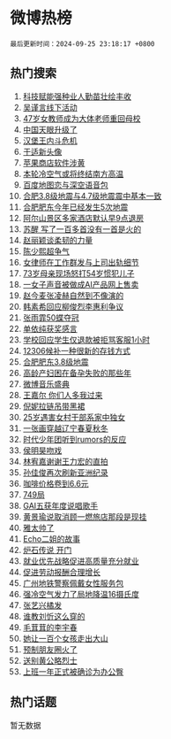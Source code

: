 # 微博热榜

`最后更新时间：2024-09-25 23:18:17 +0800`

## 热门搜索

1. [科技赋能强种业人勤苗壮绘丰收](https://m.weibo.cn/search?containerid=100103type%3D1%26t%3D10%26q%3D%23%E7%A7%91%E6%8A%80%E8%B5%8B%E8%83%BD%E5%BC%BA%E7%A7%8D%E4%B8%9A%E4%BA%BA%E5%8B%A4%E8%8B%97%E5%A3%AE%E7%BB%98%E4%B8%B0%E6%94%B6%23&stream_entry_id=51&isnewpage=1&extparam=seat%3D1%26q%3D%2523%25E7%25A7%2591%25E6%258A%2580%25E8%25B5%258B%25E8%2583%25BD%25E5%25BC%25BA%25E7%25A7%258D%25E4%25B8%259A%25E4%25BA%25BA%25E5%258B%25A4%25E8%258B%2597%25E5%25A3%25AE%25E7%25BB%2598%25E4%25B8%25B0%25E6%2594%25B6%2523%26filter_type%3Drealtimehot%26stream_entry_id%3D51%26c_type%3D51%26pos%3D0%26dgr%3D0%26cate%3D10103%26display_time%3D1727277496%26pre_seqid%3D17272774963980113116113)
1. [吴谨言线下活动](https://m.weibo.cn/search?containerid=100103type%3D1%26t%3D10%26q%3D%E5%90%B4%E8%B0%A8%E8%A8%80%E7%BA%BF%E4%B8%8B%E6%B4%BB%E5%8A%A8&stream_entry_id=31&isnewpage=1&extparam=seat%3D1%26q%3D%25E5%2590%25B4%25E8%25B0%25A8%25E8%25A8%2580%25E7%25BA%25BF%25E4%25B8%258B%25E6%25B4%25BB%25E5%258A%25A8%26dgr%3D0%26band_rank%3D1%26flag%3D1%26c_type%3D31%26filter_type%3Drealtimehot%26stream_entry_id%3D31%26lcate%3D5001%26pos%3D0%26realpos%3D1%26cate%3D5001%26display_time%3D1727277496%26pre_seqid%3D17272774963980113116113)
1. [47岁女教师成为大体老师重回母校](https://m.weibo.cn/search?containerid=100103type%3D1%26t%3D10%26q%3D%2347%E5%B2%81%E5%A5%B3%E6%95%99%E5%B8%88%E6%88%90%E4%B8%BA%E5%A4%A7%E4%BD%93%E8%80%81%E5%B8%88%E9%87%8D%E5%9B%9E%E6%AF%8D%E6%A0%A1%23&stream_entry_id=31&isnewpage=1&extparam=seat%3D1%26q%3D%252347%25E5%25B2%2581%25E5%25A5%25B3%25E6%2595%2599%25E5%25B8%2588%25E6%2588%2590%25E4%25B8%25BA%25E5%25A4%25A7%25E4%25BD%2593%25E8%2580%2581%25E5%25B8%2588%25E9%2587%258D%25E5%259B%259E%25E6%25AF%258D%25E6%25A0%25A1%2523%26dgr%3D0%26band_rank%3D2%26flag%3D2%26c_type%3D31%26filter_type%3Drealtimehot%26stream_entry_id%3D31%26lcate%3D5001%26pos%3D1%26realpos%3D2%26cate%3D5001%26display_time%3D1727277496%26pre_seqid%3D17272774963980113116113)
1. [中国天眼升级了](https://m.weibo.cn/search?containerid=100103type%3D1%26t%3D10%26q%3D%23%E4%B8%AD%E5%9B%BD%E5%A4%A9%E7%9C%BC%E5%8D%87%E7%BA%A7%E4%BA%86%23&stream_entry_id=31&isnewpage=1&extparam=seat%3D1%26q%3D%2523%25E4%25B8%25AD%25E5%259B%25BD%25E5%25A4%25A9%25E7%259C%25BC%25E5%258D%2587%25E7%25BA%25A7%25E4%25BA%2586%2523%26dgr%3D0%26band_rank%3D3%26flag%3D0%26c_type%3D31%26filter_type%3Drealtimehot%26stream_entry_id%3D31%26lcate%3D5001%26pos%3D2%26realpos%3D3%26cate%3D5001%26display_time%3D1727277496%26pre_seqid%3D17272774963980113116113)
1. [汉堡王内斗危机](https://m.weibo.cn/search?containerid=100103type%3D1%26t%3D10%26q%3D%23%E6%B1%89%E5%A0%A1%E7%8E%8B%E5%86%85%E6%96%97%E5%8D%B1%E6%9C%BA%23&stream_entry_id=31&isnewpage=1&extparam=seat%3D1%26q%3D%2523%25E6%25B1%2589%25E5%25A0%25A1%25E7%258E%258B%25E5%2586%2585%25E6%2596%2597%25E5%258D%25B1%25E6%259C%25BA%2523%26dgr%3D0%26stream_entry_id%3D31%26topic_ad%3D1%26is_ad_pos%3D1%26adid%3D256503%26filter_type%3Drealtimehot%26band_rank%3D4%26lcate%3D5001%26pos%3D3%26c_type%3D31%26cate%3D5001%26display_time%3D1727277496%26pre_seqid%3D17272774963980113116113)
1. [于适新头像](https://m.weibo.cn/search?containerid=100103type%3D1%26t%3D10%26q%3D%E4%BA%8E%E9%80%82%E6%96%B0%E5%A4%B4%E5%83%8F&stream_entry_id=31&isnewpage=1&extparam=seat%3D1%26q%3D%25E4%25BA%258E%25E9%2580%2582%25E6%2596%25B0%25E5%25A4%25B4%25E5%2583%258F%26dgr%3D0%26band_rank%3D4%26flag%3D1%26c_type%3D31%26filter_type%3Drealtimehot%26stream_entry_id%3D31%26lcate%3D5001%26pos%3D4%26realpos%3D4%26cate%3D5001%26display_time%3D1727277496%26pre_seqid%3D17272774963980113116113)
1. [苹果商店软件涉黄](https://m.weibo.cn/search?containerid=100103type%3D1%26t%3D10%26q%3D%23%E8%8B%B9%E6%9E%9C%E5%95%86%E5%BA%97%E8%BD%AF%E4%BB%B6%E6%B6%89%E9%BB%84%23&stream_entry_id=31&isnewpage=1&extparam=seat%3D1%26q%3D%2523%25E8%258B%25B9%25E6%259E%259C%25E5%2595%2586%25E5%25BA%2597%25E8%25BD%25AF%25E4%25BB%25B6%25E6%25B6%2589%25E9%25BB%2584%2523%26dgr%3D0%26band_rank%3D5%26flag%3D2%26c_type%3D31%26filter_type%3Drealtimehot%26stream_entry_id%3D31%26lcate%3D5001%26pos%3D5%26realpos%3D5%26cate%3D5001%26display_time%3D1727277496%26pre_seqid%3D17272774963980113116113)
1. [本轮冷空气或将终结南方高温](https://m.weibo.cn/search?containerid=100103type%3D1%26t%3D10%26q%3D%23%E6%9C%AC%E8%BD%AE%E5%86%B7%E7%A9%BA%E6%B0%94%E6%88%96%E5%B0%86%E7%BB%88%E7%BB%93%E5%8D%97%E6%96%B9%E9%AB%98%E6%B8%A9%23&stream_entry_id=31&isnewpage=1&extparam=seat%3D1%26q%3D%2523%25E6%259C%25AC%25E8%25BD%25AE%25E5%2586%25B7%25E7%25A9%25BA%25E6%25B0%2594%25E6%2588%2596%25E5%25B0%2586%25E7%25BB%2588%25E7%25BB%2593%25E5%258D%2597%25E6%2596%25B9%25E9%25AB%2598%25E6%25B8%25A9%2523%26dgr%3D0%26band_rank%3D6%26flag%3D0%26c_type%3D31%26filter_type%3Drealtimehot%26stream_entry_id%3D31%26lcate%3D5001%26pos%3D6%26realpos%3D6%26cate%3D5001%26display_time%3D1727277496%26pre_seqid%3D17272774963980113116113)
1. [百度地图恋与深空语⾳包](https://m.weibo.cn/search?containerid=100103type%3D1%26t%3D10%26q%3D%23%E7%99%BE%E5%BA%A6%E5%9C%B0%E5%9B%BE%E6%81%8B%E4%B8%8E%E6%B7%B1%E7%A9%BA%E8%AF%AD%E2%BE%B3%E5%8C%85%23&stream_entry_id=31&isnewpage=1&extparam=seat%3D1%26q%3D%2523%25E7%2599%25BE%25E5%25BA%25A6%25E5%259C%25B0%25E5%259B%25BE%25E6%2581%258B%25E4%25B8%258E%25E6%25B7%25B1%25E7%25A9%25BA%25E8%25AF%25AD%25E2%25BE%25B3%25E5%258C%2585%2523%26dgr%3D0%26stream_entry_id%3D31%26topic_ad%3D1%26is_ad_pos%3D1%26adid%3D256406%26filter_type%3Drealtimehot%26band_rank%3D7%26lcate%3D5001%26pos%3D7%26c_type%3D31%26cate%3D5001%26display_time%3D1727277496%26pre_seqid%3D17272774963980113116113)
1. [合肥3.8级地震与4.7级地震震中基本一致](https://m.weibo.cn/search?containerid=100103type%3D1%26t%3D10%26q%3D%23%E5%90%88%E8%82%A53.8%E7%BA%A7%E5%9C%B0%E9%9C%87%E4%B8%8E4.7%E7%BA%A7%E5%9C%B0%E9%9C%87%E9%9C%87%E4%B8%AD%E5%9F%BA%E6%9C%AC%E4%B8%80%E8%87%B4%23&stream_entry_id=31&isnewpage=1&extparam=seat%3D1%26q%3D%2523%25E5%2590%2588%25E8%2582%25A53.8%25E7%25BA%25A7%25E5%259C%25B0%25E9%259C%2587%25E4%25B8%258E4.7%25E7%25BA%25A7%25E5%259C%25B0%25E9%259C%2587%25E9%259C%2587%25E4%25B8%25AD%25E5%259F%25BA%25E6%259C%25AC%25E4%25B8%2580%25E8%2587%25B4%2523%26dgr%3D0%26band_rank%3D7%26flag%3D1%26c_type%3D31%26filter_type%3Drealtimehot%26stream_entry_id%3D31%26lcate%3D5001%26pos%3D8%26realpos%3D7%26cate%3D5001%26display_time%3D1727277496%26pre_seqid%3D17272774963980113116113)
1. [合肥肥东今年已经发生5次地震](https://m.weibo.cn/search?containerid=100103type%3D1%26t%3D10%26q%3D%23%E5%90%88%E8%82%A5%E8%82%A5%E4%B8%9C%E4%BB%8A%E5%B9%B4%E5%B7%B2%E7%BB%8F%E5%8F%91%E7%94%9F5%E6%AC%A1%E5%9C%B0%E9%9C%87%23&stream_entry_id=31&isnewpage=1&extparam=seat%3D1%26q%3D%2523%25E5%2590%2588%25E8%2582%25A5%25E8%2582%25A5%25E4%25B8%259C%25E4%25BB%258A%25E5%25B9%25B4%25E5%25B7%25B2%25E7%25BB%258F%25E5%258F%2591%25E7%2594%259F5%25E6%25AC%25A1%25E5%259C%25B0%25E9%259C%2587%2523%26dgr%3D0%26band_rank%3D8%26flag%3D0%26c_type%3D31%26filter_type%3Drealtimehot%26stream_entry_id%3D31%26lcate%3D5001%26pos%3D9%26realpos%3D8%26cate%3D5001%26display_time%3D1727277496%26pre_seqid%3D17272774963980113116113)
1. [阿尔山景区多家酒店默认早9点退房](https://m.weibo.cn/search?containerid=100103type%3D1%26t%3D10%26q%3D%23%E9%98%BF%E5%B0%94%E5%B1%B1%E6%99%AF%E5%8C%BA%E5%A4%9A%E5%AE%B6%E9%85%92%E5%BA%97%E9%BB%98%E8%AE%A4%E6%97%A99%E7%82%B9%E9%80%80%E6%88%BF%23&stream_entry_id=31&isnewpage=1&extparam=seat%3D1%26q%3D%2523%25E9%2598%25BF%25E5%25B0%2594%25E5%25B1%25B1%25E6%2599%25AF%25E5%258C%25BA%25E5%25A4%259A%25E5%25AE%25B6%25E9%2585%2592%25E5%25BA%2597%25E9%25BB%2598%25E8%25AE%25A4%25E6%2597%25A99%25E7%2582%25B9%25E9%2580%2580%25E6%2588%25BF%2523%26dgr%3D0%26band_rank%3D9%26flag%3D0%26c_type%3D31%26filter_type%3Drealtimehot%26stream_entry_id%3D31%26lcate%3D5001%26pos%3D10%26realpos%3D9%26cate%3D5001%26display_time%3D1727277496%26pre_seqid%3D17272774963980113116113)
1. [苏醒 写了一百多首没有一首是火的](https://m.weibo.cn/search?containerid=100103type%3D1%26t%3D10%26q%3D%E8%8B%8F%E9%86%92+%E5%86%99%E4%BA%86%E4%B8%80%E7%99%BE%E5%A4%9A%E9%A6%96%E6%B2%A1%E6%9C%89%E4%B8%80%E9%A6%96%E6%98%AF%E7%81%AB%E7%9A%84&stream_entry_id=31&isnewpage=1&extparam=seat%3D1%26q%3D%25E8%258B%258F%25E9%2586%2592%2520%25E5%2586%2599%25E4%25BA%2586%25E4%25B8%2580%25E7%2599%25BE%25E5%25A4%259A%25E9%25A6%2596%25E6%25B2%25A1%25E6%259C%2589%25E4%25B8%2580%25E9%25A6%2596%25E6%2598%25AF%25E7%2581%25AB%25E7%259A%2584%26dgr%3D0%26band_rank%3D10%26flag%3D0%26c_type%3D31%26filter_type%3Drealtimehot%26stream_entry_id%3D31%26lcate%3D5001%26pos%3D11%26realpos%3D10%26cate%3D5001%26display_time%3D1727277496%26pre_seqid%3D17272774963980113116113)
1. [赵丽颖谈柔韧的力量](https://m.weibo.cn/search?containerid=100103type%3D1%26t%3D10%26q%3D%23%E8%B5%B5%E4%B8%BD%E9%A2%96%E8%B0%88%E6%9F%94%E9%9F%A7%E7%9A%84%E5%8A%9B%E9%87%8F%23&stream_entry_id=31&isnewpage=1&extparam=seat%3D1%26q%3D%2523%25E8%25B5%25B5%25E4%25B8%25BD%25E9%25A2%2596%25E8%25B0%2588%25E6%259F%2594%25E9%259F%25A7%25E7%259A%2584%25E5%258A%259B%25E9%2587%258F%2523%26dgr%3D0%26adid%3D257036%26stream_entry_id%3D31%26flag%3D0%26band_rank%3D11%26filter_type%3Drealtimehot%26c_type%3D31%26lcate%3D5001%26pos%3D12%26realpos%3D11%26cate%3D5001%26display_time%3D1727277496%26pre_seqid%3D17272774963980113116113)
1. [陈少熙超争气](https://m.weibo.cn/search?containerid=100103type%3D1%26t%3D10%26q%3D%23%E9%99%88%E5%B0%91%E7%86%99%E8%B6%85%E4%BA%89%E6%B0%94%23&stream_entry_id=31&isnewpage=1&extparam=seat%3D1%26q%3D%2523%25E9%2599%2588%25E5%25B0%2591%25E7%2586%2599%25E8%25B6%2585%25E4%25BA%2589%25E6%25B0%2594%2523%26dgr%3D0%26adid%3D256527%26stream_entry_id%3D31%26flag%3D0%26band_rank%3D12%26filter_type%3Drealtimehot%26c_type%3D31%26lcate%3D5001%26pos%3D13%26realpos%3D12%26cate%3D5001%26display_time%3D1727277496%26pre_seqid%3D17272774963980113116113)
1. [女律师在工作群发与上司出轨细节](https://m.weibo.cn/search?containerid=100103type%3D1%26t%3D10%26q%3D%23%E5%A5%B3%E5%BE%8B%E5%B8%88%E5%9C%A8%E5%B7%A5%E4%BD%9C%E7%BE%A4%E5%8F%91%E4%B8%8E%E4%B8%8A%E5%8F%B8%E5%87%BA%E8%BD%A8%E7%BB%86%E8%8A%82%23&stream_entry_id=31&isnewpage=1&extparam=seat%3D1%26q%3D%2523%25E5%25A5%25B3%25E5%25BE%258B%25E5%25B8%2588%25E5%259C%25A8%25E5%25B7%25A5%25E4%25BD%259C%25E7%25BE%25A4%25E5%258F%2591%25E4%25B8%258E%25E4%25B8%258A%25E5%258F%25B8%25E5%2587%25BA%25E8%25BD%25A8%25E7%25BB%2586%25E8%258A%2582%2523%26dgr%3D0%26band_rank%3D13%26flag%3D1%26c_type%3D31%26filter_type%3Drealtimehot%26stream_entry_id%3D31%26lcate%3D5001%26pos%3D14%26realpos%3D13%26cate%3D5001%26display_time%3D1727277496%26pre_seqid%3D17272774963980113116113)
1. [73岁母亲现场怒打54岁惯犯儿子](https://m.weibo.cn/search?containerid=100103type%3D1%26t%3D10%26q%3D%2373%E5%B2%81%E6%AF%8D%E4%BA%B2%E7%8E%B0%E5%9C%BA%E6%80%92%E6%89%9354%E5%B2%81%E6%83%AF%E7%8A%AF%E5%84%BF%E5%AD%90%23&stream_entry_id=31&isnewpage=1&extparam=seat%3D1%26q%3D%252373%25E5%25B2%2581%25E6%25AF%258D%25E4%25BA%25B2%25E7%258E%25B0%25E5%259C%25BA%25E6%2580%2592%25E6%2589%259354%25E5%25B2%2581%25E6%2583%25AF%25E7%258A%25AF%25E5%2584%25BF%25E5%25AD%2590%2523%26dgr%3D0%26band_rank%3D14%26flag%3D1%26c_type%3D31%26filter_type%3Drealtimehot%26stream_entry_id%3D31%26lcate%3D5001%26pos%3D15%26realpos%3D14%26cate%3D5001%26display_time%3D1727277496%26pre_seqid%3D17272774963980113116113)
1. [一女子声音被做成AI产品网上售卖](https://m.weibo.cn/search?containerid=100103type%3D1%26t%3D10%26q%3D%23%E4%B8%80%E5%A5%B3%E5%AD%90%E5%A3%B0%E9%9F%B3%E8%A2%AB%E5%81%9A%E6%88%90AI%E4%BA%A7%E5%93%81%E7%BD%91%E4%B8%8A%E5%94%AE%E5%8D%96%23&stream_entry_id=31&isnewpage=1&extparam=seat%3D1%26q%3D%2523%25E4%25B8%2580%25E5%25A5%25B3%25E5%25AD%2590%25E5%25A3%25B0%25E9%259F%25B3%25E8%25A2%25AB%25E5%2581%259A%25E6%2588%2590AI%25E4%25BA%25A7%25E5%2593%2581%25E7%25BD%2591%25E4%25B8%258A%25E5%2594%25AE%25E5%258D%2596%2523%26dgr%3D0%26band_rank%3D15%26flag%3D1%26c_type%3D31%26filter_type%3Drealtimehot%26stream_entry_id%3D31%26lcate%3D5001%26pos%3D16%26realpos%3D15%26cate%3D5001%26display_time%3D1727277496%26pre_seqid%3D17272774963980113116113)
1. [赵今麦张凌赫自然到不像演的](https://m.weibo.cn/search?containerid=100103type%3D1%26t%3D10%26q%3D%E8%B5%B5%E4%BB%8A%E9%BA%A6%E5%BC%A0%E5%87%8C%E8%B5%AB%E8%87%AA%E7%84%B6%E5%88%B0%E4%B8%8D%E5%83%8F%E6%BC%94%E7%9A%84&stream_entry_id=31&isnewpage=1&extparam=seat%3D1%26q%3D%25E8%25B5%25B5%25E4%25BB%258A%25E9%25BA%25A6%25E5%25BC%25A0%25E5%2587%258C%25E8%25B5%25AB%25E8%2587%25AA%25E7%2584%25B6%25E5%2588%25B0%25E4%25B8%258D%25E5%2583%258F%25E6%25BC%2594%25E7%259A%2584%26dgr%3D0%26band_rank%3D16%26flag%3D2%26c_type%3D31%26filter_type%3Drealtimehot%26stream_entry_id%3D31%26lcate%3D5001%26pos%3D17%26realpos%3D16%26cate%3D5001%26display_time%3D1727277496%26pre_seqid%3D17272774963980113116113)
1. [韩素希回应柳俊烈李惠利争议](https://m.weibo.cn/search?containerid=100103type%3D1%26t%3D10%26q%3D%23%E9%9F%A9%E7%B4%A0%E5%B8%8C%E5%9B%9E%E5%BA%94%E6%9F%B3%E4%BF%8A%E7%83%88%E6%9D%8E%E6%83%A0%E5%88%A9%E4%BA%89%E8%AE%AE%23&stream_entry_id=31&isnewpage=1&extparam=seat%3D1%26q%3D%2523%25E9%259F%25A9%25E7%25B4%25A0%25E5%25B8%258C%25E5%259B%259E%25E5%25BA%2594%25E6%259F%25B3%25E4%25BF%258A%25E7%2583%2588%25E6%259D%258E%25E6%2583%25A0%25E5%2588%25A9%25E4%25BA%2589%25E8%25AE%25AE%2523%26dgr%3D0%26band_rank%3D17%26flag%3D2%26c_type%3D31%26filter_type%3Drealtimehot%26stream_entry_id%3D31%26lcate%3D5001%26pos%3D18%26realpos%3D17%26cate%3D5001%26display_time%3D1727277496%26pre_seqid%3D17272774963980113116113)
1. [张雨霏50蝶夺冠](https://m.weibo.cn/search?containerid=100103type%3D1%26t%3D10%26q%3D%23%E5%BC%A0%E9%9B%A8%E9%9C%8F50%E8%9D%B6%E5%A4%BA%E5%86%A0%23&stream_entry_id=31&isnewpage=1&extparam=seat%3D1%26q%3D%2523%25E5%25BC%25A0%25E9%259B%25A8%25E9%259C%258F50%25E8%259D%25B6%25E5%25A4%25BA%25E5%2586%25A0%2523%26dgr%3D0%26band_rank%3D18%26flag%3D1%26c_type%3D31%26filter_type%3Drealtimehot%26stream_entry_id%3D31%26lcate%3D5001%26pos%3D19%26realpos%3D18%26cate%3D5001%26display_time%3D1727277496%26pre_seqid%3D17272774963980113116113)
1. [单依纯获奖感言](https://m.weibo.cn/search?containerid=100103type%3D1%26t%3D10%26q%3D%E5%8D%95%E4%BE%9D%E7%BA%AF%E8%8E%B7%E5%A5%96%E6%84%9F%E8%A8%80&stream_entry_id=31&isnewpage=1&extparam=seat%3D1%26q%3D%25E5%258D%2595%25E4%25BE%259D%25E7%25BA%25AF%25E8%258E%25B7%25E5%25A5%2596%25E6%2584%259F%25E8%25A8%2580%26dgr%3D0%26band_rank%3D19%26flag%3D0%26c_type%3D31%26filter_type%3Drealtimehot%26stream_entry_id%3D31%26lcate%3D5001%26pos%3D20%26realpos%3D19%26cate%3D5001%26display_time%3D1727277496%26pre_seqid%3D17272774963980113116113)
1. [学校回应学生仅退款被拒骂客服1小时](https://m.weibo.cn/search?containerid=100103type%3D1%26t%3D10%26q%3D%23%E5%AD%A6%E6%A0%A1%E5%9B%9E%E5%BA%94%E5%AD%A6%E7%94%9F%E4%BB%85%E9%80%80%E6%AC%BE%E8%A2%AB%E6%8B%92%E9%AA%82%E5%AE%A2%E6%9C%8D1%E5%B0%8F%E6%97%B6%23&stream_entry_id=31&isnewpage=1&extparam=seat%3D1%26q%3D%2523%25E5%25AD%25A6%25E6%25A0%25A1%25E5%259B%259E%25E5%25BA%2594%25E5%25AD%25A6%25E7%2594%259F%25E4%25BB%2585%25E9%2580%2580%25E6%25AC%25BE%25E8%25A2%25AB%25E6%258B%2592%25E9%25AA%2582%25E5%25AE%25A2%25E6%259C%258D1%25E5%25B0%258F%25E6%2597%25B6%2523%26dgr%3D0%26band_rank%3D20%26flag%3D1%26c_type%3D31%26filter_type%3Drealtimehot%26stream_entry_id%3D31%26lcate%3D5001%26pos%3D21%26realpos%3D20%26cate%3D5001%26display_time%3D1727277496%26pre_seqid%3D17272774963980113116113)
1. [12306候补一种很新的存钱方式](https://m.weibo.cn/search?containerid=100103type%3D1%26t%3D10%26q%3D%2312306%E5%80%99%E8%A1%A5%E4%B8%80%E7%A7%8D%E5%BE%88%E6%96%B0%E7%9A%84%E5%AD%98%E9%92%B1%E6%96%B9%E5%BC%8F%23&stream_entry_id=31&isnewpage=1&extparam=seat%3D1%26q%3D%252312306%25E5%2580%2599%25E8%25A1%25A5%25E4%25B8%2580%25E7%25A7%258D%25E5%25BE%2588%25E6%2596%25B0%25E7%259A%2584%25E5%25AD%2598%25E9%2592%25B1%25E6%2596%25B9%25E5%25BC%258F%2523%26dgr%3D0%26band_rank%3D21%26flag%3D1%26c_type%3D31%26filter_type%3Drealtimehot%26stream_entry_id%3D31%26lcate%3D5001%26pos%3D22%26realpos%3D21%26cate%3D5001%26display_time%3D1727277496%26pre_seqid%3D17272774963980113116113)
1. [合肥肥东3.8级地震](https://m.weibo.cn/search?containerid=100103type%3D1%26t%3D10%26q%3D%23%E5%90%88%E8%82%A5%E8%82%A5%E4%B8%9C3.8%E7%BA%A7%E5%9C%B0%E9%9C%87%23&stream_entry_id=31&isnewpage=1&extparam=seat%3D1%26q%3D%2523%25E5%2590%2588%25E8%2582%25A5%25E8%2582%25A5%25E4%25B8%259C3.8%25E7%25BA%25A7%25E5%259C%25B0%25E9%259C%2587%2523%26dgr%3D0%26band_rank%3D22%26flag%3D0%26c_type%3D31%26filter_type%3Drealtimehot%26stream_entry_id%3D31%26lcate%3D5001%26pos%3D23%26realpos%3D22%26cate%3D5001%26display_time%3D1727277496%26pre_seqid%3D17272774963980113116113)
1. [高龄产妇困在备孕失败的那些年](https://m.weibo.cn/search?containerid=100103type%3D1%26t%3D10%26q%3D%23%E9%AB%98%E9%BE%84%E4%BA%A7%E5%A6%87%E5%9B%B0%E5%9C%A8%E5%A4%87%E5%AD%95%E5%A4%B1%E8%B4%A5%E7%9A%84%E9%82%A3%E4%BA%9B%E5%B9%B4%23&stream_entry_id=31&isnewpage=1&extparam=seat%3D1%26q%3D%2523%25E9%25AB%2598%25E9%25BE%2584%25E4%25BA%25A7%25E5%25A6%2587%25E5%259B%25B0%25E5%259C%25A8%25E5%25A4%2587%25E5%25AD%2595%25E5%25A4%25B1%25E8%25B4%25A5%25E7%259A%2584%25E9%2582%25A3%25E4%25BA%259B%25E5%25B9%25B4%2523%26dgr%3D0%26band_rank%3D23%26flag%3D1%26c_type%3D31%26filter_type%3Drealtimehot%26stream_entry_id%3D31%26lcate%3D5001%26pos%3D24%26realpos%3D23%26cate%3D5001%26display_time%3D1727277496%26pre_seqid%3D17272774963980113116113)
1. [微博音乐盛典](https://m.weibo.cn/search?containerid=100103type%3D1%26t%3D10%26q%3D%E5%BE%AE%E5%8D%9A%E9%9F%B3%E4%B9%90%E7%9B%9B%E5%85%B8&stream_entry_id=31&isnewpage=1&extparam=seat%3D1%26q%3D%25E5%25BE%25AE%25E5%258D%259A%25E9%259F%25B3%25E4%25B9%2590%25E7%259B%259B%25E5%2585%25B8%26dgr%3D0%26band_rank%3D24%26flag%3D0%26c_type%3D31%26filter_type%3Drealtimehot%26stream_entry_id%3D31%26lcate%3D5001%26pos%3D25%26realpos%3D24%26cate%3D5001%26display_time%3D1727277496%26pre_seqid%3D17272774963980113116113)
1. [王嘉尔 你们人多我过来](https://m.weibo.cn/search?containerid=100103type%3D1%26t%3D10%26q%3D%E7%8E%8B%E5%98%89%E5%B0%94+%E4%BD%A0%E4%BB%AC%E4%BA%BA%E5%A4%9A%E6%88%91%E8%BF%87%E6%9D%A5&stream_entry_id=31&isnewpage=1&extparam=seat%3D1%26q%3D%25E7%258E%258B%25E5%2598%2589%25E5%25B0%2594%2520%25E4%25BD%25A0%25E4%25BB%25AC%25E4%25BA%25BA%25E5%25A4%259A%25E6%2588%2591%25E8%25BF%2587%25E6%259D%25A5%26dgr%3D0%26band_rank%3D25%26flag%3D1%26c_type%3D31%26filter_type%3Drealtimehot%26stream_entry_id%3D31%26lcate%3D5001%26pos%3D26%26realpos%3D25%26cate%3D5001%26display_time%3D1727277496%26pre_seqid%3D17272774963980113116113)
1. [倪妮拉链吊带黑裙](https://m.weibo.cn/search?containerid=100103type%3D1%26t%3D10%26q%3D%E5%80%AA%E5%A6%AE%E6%8B%89%E9%93%BE%E5%90%8A%E5%B8%A6%E9%BB%91%E8%A3%99&stream_entry_id=31&isnewpage=1&extparam=seat%3D1%26q%3D%25E5%2580%25AA%25E5%25A6%25AE%25E6%258B%2589%25E9%2593%25BE%25E5%2590%258A%25E5%25B8%25A6%25E9%25BB%2591%25E8%25A3%2599%26dgr%3D0%26band_rank%3D26%26flag%3D0%26c_type%3D31%26filter_type%3Drealtimehot%26stream_entry_id%3D31%26lcate%3D5001%26pos%3D27%26realpos%3D26%26cate%3D5001%26display_time%3D1727277496%26pre_seqid%3D17272774963980113116113)
1. [25岁遇害女村干部系家中独女](https://m.weibo.cn/search?containerid=100103type%3D1%26t%3D10%26q%3D%2325%E5%B2%81%E9%81%87%E5%AE%B3%E5%A5%B3%E6%9D%91%E5%B9%B2%E9%83%A8%E7%B3%BB%E5%AE%B6%E4%B8%AD%E7%8B%AC%E5%A5%B3%23&stream_entry_id=31&isnewpage=1&extparam=seat%3D1%26q%3D%252325%25E5%25B2%2581%25E9%2581%2587%25E5%25AE%25B3%25E5%25A5%25B3%25E6%259D%2591%25E5%25B9%25B2%25E9%2583%25A8%25E7%25B3%25BB%25E5%25AE%25B6%25E4%25B8%25AD%25E7%258B%25AC%25E5%25A5%25B3%2523%26dgr%3D0%26band_rank%3D27%26flag%3D0%26c_type%3D31%26filter_type%3Drealtimehot%26stream_entry_id%3D31%26lcate%3D5001%26pos%3D28%26realpos%3D27%26cate%3D5001%26display_time%3D1727277496%26pre_seqid%3D17272774963980113116113)
1. [一张画穿越辽宁春夏秋冬](https://m.weibo.cn/search?containerid=100103type%3D1%26t%3D10%26q%3D%23%E4%B8%80%E5%BC%A0%E7%94%BB%E7%A9%BF%E8%B6%8A%E8%BE%BD%E5%AE%81%E6%98%A5%E5%A4%8F%E7%A7%8B%E5%86%AC%23&stream_entry_id=31&isnewpage=1&extparam=seat%3D1%26q%3D%2523%25E4%25B8%2580%25E5%25BC%25A0%25E7%2594%25BB%25E7%25A9%25BF%25E8%25B6%258A%25E8%25BE%25BD%25E5%25AE%2581%25E6%2598%25A5%25E5%25A4%258F%25E7%25A7%258B%25E5%2586%25AC%2523%26dgr%3D0%26band_rank%3D28%26flag%3D0%26c_type%3D31%26filter_type%3Drealtimehot%26stream_entry_id%3D31%26lcate%3D5001%26pos%3D29%26realpos%3D28%26cate%3D5001%26display_time%3D1727277496%26pre_seqid%3D17272774963980113116113)
1. [时代少年团听到rumors的反应](https://m.weibo.cn/search?containerid=100103type%3D1%26t%3D10%26q%3D%E6%97%B6%E4%BB%A3%E5%B0%91%E5%B9%B4%E5%9B%A2%E5%90%AC%E5%88%B0rumors%E7%9A%84%E5%8F%8D%E5%BA%94&stream_entry_id=31&isnewpage=1&extparam=seat%3D1%26q%3D%25E6%2597%25B6%25E4%25BB%25A3%25E5%25B0%2591%25E5%25B9%25B4%25E5%259B%25A2%25E5%2590%25AC%25E5%2588%25B0rumors%25E7%259A%2584%25E5%258F%258D%25E5%25BA%2594%26dgr%3D0%26band_rank%3D29%26flag%3D1%26c_type%3D31%26filter_type%3Drealtimehot%26stream_entry_id%3D31%26lcate%3D5001%26pos%3D30%26realpos%3D29%26cate%3D5001%26display_time%3D1727277496%26pre_seqid%3D17272774963980113116113)
1. [侯明昊吻戏](https://m.weibo.cn/search?containerid=100103type%3D1%26t%3D10%26q%3D%E4%BE%AF%E6%98%8E%E6%98%8A%E5%90%BB%E6%88%8F&stream_entry_id=31&isnewpage=1&extparam=seat%3D1%26q%3D%25E4%25BE%25AF%25E6%2598%258E%25E6%2598%258A%25E5%2590%25BB%25E6%2588%258F%26dgr%3D0%26band_rank%3D30%26flag%3D1%26c_type%3D31%26filter_type%3Drealtimehot%26stream_entry_id%3D31%26lcate%3D5001%26pos%3D31%26realpos%3D30%26cate%3D5001%26display_time%3D1727277496%26pre_seqid%3D17272774963980113116113)
1. [林宥嘉谢谢王力宏的直拍](https://m.weibo.cn/search?containerid=100103type%3D1%26t%3D10%26q%3D%E6%9E%97%E5%AE%A5%E5%98%89%E8%B0%A2%E8%B0%A2%E7%8E%8B%E5%8A%9B%E5%AE%8F%E7%9A%84%E7%9B%B4%E6%8B%8D&stream_entry_id=31&isnewpage=1&extparam=seat%3D1%26q%3D%25E6%259E%2597%25E5%25AE%25A5%25E5%2598%2589%25E8%25B0%25A2%25E8%25B0%25A2%25E7%258E%258B%25E5%258A%259B%25E5%25AE%258F%25E7%259A%2584%25E7%259B%25B4%25E6%258B%258D%26dgr%3D0%26band_rank%3D31%26flag%3D1%26c_type%3D31%26filter_type%3Drealtimehot%26stream_entry_id%3D31%26lcate%3D5001%26pos%3D32%26realpos%3D31%26cate%3D5001%26display_time%3D1727277496%26pre_seqid%3D17272774963980113116113)
1. [孙佳俊再次刷新亚洲纪录](https://m.weibo.cn/search?containerid=100103type%3D1%26t%3D10%26q%3D%23%E5%AD%99%E4%BD%B3%E4%BF%8A%E5%86%8D%E6%AC%A1%E5%88%B7%E6%96%B0%E4%BA%9A%E6%B4%B2%E7%BA%AA%E5%BD%95%23&stream_entry_id=31&isnewpage=1&extparam=seat%3D1%26q%3D%2523%25E5%25AD%2599%25E4%25BD%25B3%25E4%25BF%258A%25E5%2586%258D%25E6%25AC%25A1%25E5%2588%25B7%25E6%2596%25B0%25E4%25BA%259A%25E6%25B4%25B2%25E7%25BA%25AA%25E5%25BD%2595%2523%26dgr%3D0%26band_rank%3D32%26flag%3D0%26c_type%3D31%26filter_type%3Drealtimehot%26stream_entry_id%3D31%26lcate%3D5001%26pos%3D33%26realpos%3D32%26cate%3D5001%26display_time%3D1727277496%26pre_seqid%3D17272774963980113116113)
1. [咖啡价格卷到6.6元](https://m.weibo.cn/search?containerid=100103type%3D1%26t%3D10%26q%3D%23%E5%92%96%E5%95%A1%E4%BB%B7%E6%A0%BC%E5%8D%B7%E5%88%B06.6%E5%85%83%23&stream_entry_id=31&isnewpage=1&extparam=seat%3D1%26q%3D%2523%25E5%2592%2596%25E5%2595%25A1%25E4%25BB%25B7%25E6%25A0%25BC%25E5%258D%25B7%25E5%2588%25B06.6%25E5%2585%2583%2523%26dgr%3D0%26band_rank%3D33%26flag%3D0%26c_type%3D31%26filter_type%3Drealtimehot%26stream_entry_id%3D31%26lcate%3D5001%26pos%3D34%26realpos%3D33%26cate%3D5001%26display_time%3D1727277496%26pre_seqid%3D17272774963980113116113)
1. [749局](https://m.weibo.cn/search?containerid=100103type%3D1%26t%3D10%26q%3D749%E5%B1%80&stream_entry_id=31&isnewpage=1&extparam=seat%3D1%26q%3D749%25E5%25B1%2580%26dgr%3D0%26band_rank%3D34%26flag%3D0%26c_type%3D31%26filter_type%3Drealtimehot%26stream_entry_id%3D31%26lcate%3D5001%26pos%3D35%26realpos%3D34%26cate%3D5001%26display_time%3D1727277496%26pre_seqid%3D17272774963980113116113)
1. [GAI五获年度说唱歌手](https://m.weibo.cn/search?containerid=100103type%3D1%26t%3D10%26q%3DGAI%E4%BA%94%E8%8E%B7%E5%B9%B4%E5%BA%A6%E8%AF%B4%E5%94%B1%E6%AD%8C%E6%89%8B&stream_entry_id=31&isnewpage=1&extparam=seat%3D1%26q%3DGAI%25E4%25BA%2594%25E8%258E%25B7%25E5%25B9%25B4%25E5%25BA%25A6%25E8%25AF%25B4%25E5%2594%25B1%25E6%25AD%258C%25E6%2589%258B%26dgr%3D0%26band_rank%3D35%26flag%3D1%26c_type%3D31%26filter_type%3Drealtimehot%26stream_entry_id%3D31%26lcate%3D5001%26pos%3D36%26realpos%3D35%26cate%3D5001%26display_time%3D1727277496%26pre_seqid%3D17272774963980113116113)
1. [黄景瑜说取消顾一燃旅店那段是现挂](https://m.weibo.cn/search?containerid=100103type%3D1%26t%3D10%26q%3D%E9%BB%84%E6%99%AF%E7%91%9C%E8%AF%B4%E5%8F%96%E6%B6%88%E9%A1%BE%E4%B8%80%E7%87%83%E6%97%85%E5%BA%97%E9%82%A3%E6%AE%B5%E6%98%AF%E7%8E%B0%E6%8C%82&stream_entry_id=31&isnewpage=1&extparam=seat%3D1%26q%3D%25E9%25BB%2584%25E6%2599%25AF%25E7%2591%259C%25E8%25AF%25B4%25E5%258F%2596%25E6%25B6%2588%25E9%25A1%25BE%25E4%25B8%2580%25E7%2587%2583%25E6%2597%2585%25E5%25BA%2597%25E9%2582%25A3%25E6%25AE%25B5%25E6%2598%25AF%25E7%258E%25B0%25E6%258C%2582%26dgr%3D0%26band_rank%3D36%26flag%3D1%26c_type%3D31%26filter_type%3Drealtimehot%26stream_entry_id%3D31%26lcate%3D5001%26pos%3D37%26realpos%3D36%26cate%3D5001%26display_time%3D1727277496%26pre_seqid%3D17272774963980113116113)
1. [雅太帅了](https://m.weibo.cn/search?containerid=100103type%3D1%26t%3D10%26q%3D%E9%9B%85%E5%A4%AA%E5%B8%85%E4%BA%86&stream_entry_id=31&isnewpage=1&extparam=seat%3D1%26q%3D%25E9%259B%2585%25E5%25A4%25AA%25E5%25B8%2585%25E4%25BA%2586%26dgr%3D0%26band_rank%3D37%26flag%3D0%26c_type%3D31%26filter_type%3Drealtimehot%26stream_entry_id%3D31%26lcate%3D5001%26pos%3D38%26realpos%3D37%26cate%3D5001%26display_time%3D1727277496%26pre_seqid%3D17272774963980113116113)
1. [Echo二姐的故事](https://m.weibo.cn/search?containerid=100103type%3D1%26t%3D10%26q%3DEcho%E4%BA%8C%E5%A7%90%E7%9A%84%E6%95%85%E4%BA%8B&stream_entry_id=31&isnewpage=1&extparam=seat%3D1%26q%3DEcho%25E4%25BA%258C%25E5%25A7%2590%25E7%259A%2584%25E6%2595%2585%25E4%25BA%258B%26dgr%3D0%26band_rank%3D38%26flag%3D0%26c_type%3D31%26filter_type%3Drealtimehot%26stream_entry_id%3D31%26lcate%3D5001%26pos%3D39%26realpos%3D38%26cate%3D5001%26display_time%3D1727277496%26pre_seqid%3D17272774963980113116113)
1. [炉石传说 开门](https://m.weibo.cn/search?containerid=100103type%3D1%26t%3D10%26q%3D%E7%82%89%E7%9F%B3%E4%BC%A0%E8%AF%B4+%E5%BC%80%E9%97%A8&stream_entry_id=31&isnewpage=1&extparam=seat%3D1%26q%3D%25E7%2582%2589%25E7%259F%25B3%25E4%25BC%25A0%25E8%25AF%25B4%2520%25E5%25BC%2580%25E9%2597%25A8%26dgr%3D0%26band_rank%3D39%26flag%3D0%26c_type%3D31%26filter_type%3Drealtimehot%26stream_entry_id%3D31%26lcate%3D5001%26pos%3D40%26realpos%3D39%26cate%3D5001%26display_time%3D1727277496%26pre_seqid%3D17272774963980113116113)
1. [就业优先战略促进高质量充分就业](https://m.weibo.cn/search?containerid=100103type%3D1%26t%3D10%26q%3D%23%E5%B0%B1%E4%B8%9A%E4%BC%98%E5%85%88%E6%88%98%E7%95%A5%E4%BF%83%E8%BF%9B%E9%AB%98%E8%B4%A8%E9%87%8F%E5%85%85%E5%88%86%E5%B0%B1%E4%B8%9A%23&stream_entry_id=31&isnewpage=1&extparam=seat%3D1%26q%3D%2523%25E5%25B0%25B1%25E4%25B8%259A%25E4%25BC%2598%25E5%2585%2588%25E6%2588%2598%25E7%2595%25A5%25E4%25BF%2583%25E8%25BF%259B%25E9%25AB%2598%25E8%25B4%25A8%25E9%2587%258F%25E5%2585%2585%25E5%2588%2586%25E5%25B0%25B1%25E4%25B8%259A%2523%26dgr%3D0%26band_rank%3D40%26flag%3D0%26c_type%3D31%26filter_type%3Drealtimehot%26stream_entry_id%3D31%26lcate%3D5001%26pos%3D41%26realpos%3D40%26cate%3D5001%26display_time%3D1727277496%26pre_seqid%3D17272774963980113116113)
1. [促进劳动报酬合理增长](https://m.weibo.cn/search?containerid=100103type%3D1%26t%3D10%26q%3D%23%E4%BF%83%E8%BF%9B%E5%8A%B3%E5%8A%A8%E6%8A%A5%E9%85%AC%E5%90%88%E7%90%86%E5%A2%9E%E9%95%BF%23&stream_entry_id=31&isnewpage=1&extparam=seat%3D1%26q%3D%2523%25E4%25BF%2583%25E8%25BF%259B%25E5%258A%25B3%25E5%258A%25A8%25E6%258A%25A5%25E9%2585%25AC%25E5%2590%2588%25E7%2590%2586%25E5%25A2%259E%25E9%2595%25BF%2523%26dgr%3D0%26band_rank%3D41%26flag%3D0%26c_type%3D31%26filter_type%3Drealtimehot%26stream_entry_id%3D31%26lcate%3D5001%26pos%3D42%26realpos%3D41%26cate%3D5001%26display_time%3D1727277496%26pre_seqid%3D17272774963980113116113)
1. [广州地铁警察佩戴女性服务包](https://m.weibo.cn/search?containerid=100103type%3D1%26t%3D10%26q%3D%23%E5%B9%BF%E5%B7%9E%E5%9C%B0%E9%93%81%E8%AD%A6%E5%AF%9F%E4%BD%A9%E6%88%B4%E5%A5%B3%E6%80%A7%E6%9C%8D%E5%8A%A1%E5%8C%85%23&stream_entry_id=31&isnewpage=1&extparam=seat%3D1%26q%3D%2523%25E5%25B9%25BF%25E5%25B7%259E%25E5%259C%25B0%25E9%2593%2581%25E8%25AD%25A6%25E5%25AF%259F%25E4%25BD%25A9%25E6%2588%25B4%25E5%25A5%25B3%25E6%2580%25A7%25E6%259C%258D%25E5%258A%25A1%25E5%258C%2585%2523%26dgr%3D0%26band_rank%3D42%26flag%3D0%26c_type%3D31%26filter_type%3Drealtimehot%26stream_entry_id%3D31%26lcate%3D5001%26pos%3D43%26realpos%3D42%26cate%3D5001%26display_time%3D1727277496%26pre_seqid%3D17272774963980113116113)
1. [强冷空气发力了局地降温16摄氏度](https://m.weibo.cn/search?containerid=100103type%3D1%26t%3D10%26q%3D%23%E5%BC%BA%E5%86%B7%E7%A9%BA%E6%B0%94%E5%8F%91%E5%8A%9B%E4%BA%86%E5%B1%80%E5%9C%B0%E9%99%8D%E6%B8%A916%E6%91%84%E6%B0%8F%E5%BA%A6%23&stream_entry_id=31&isnewpage=1&extparam=seat%3D1%26q%3D%2523%25E5%25BC%25BA%25E5%2586%25B7%25E7%25A9%25BA%25E6%25B0%2594%25E5%258F%2591%25E5%258A%259B%25E4%25BA%2586%25E5%25B1%2580%25E5%259C%25B0%25E9%2599%258D%25E6%25B8%25A916%25E6%2591%2584%25E6%25B0%258F%25E5%25BA%25A6%2523%26dgr%3D0%26band_rank%3D43%26flag%3D0%26c_type%3D31%26filter_type%3Drealtimehot%26stream_entry_id%3D31%26lcate%3D5001%26pos%3D44%26realpos%3D43%26cate%3D5001%26display_time%3D1727277496%26pre_seqid%3D17272774963980113116113)
1. [张艺兴橘发](https://m.weibo.cn/search?containerid=100103type%3D1%26t%3D10%26q%3D%23%E5%BC%A0%E8%89%BA%E5%85%B4%E6%A9%98%E5%8F%91%23&stream_entry_id=31&isnewpage=1&extparam=seat%3D1%26q%3D%2523%25E5%25BC%25A0%25E8%2589%25BA%25E5%2585%25B4%25E6%25A9%2598%25E5%258F%2591%2523%26dgr%3D0%26band_rank%3D44%26flag%3D1%26c_type%3D31%26filter_type%3Drealtimehot%26stream_entry_id%3D31%26lcate%3D5001%26pos%3D45%26realpos%3D44%26cate%3D5001%26display_time%3D1727277496%26pre_seqid%3D17272774963980113116113)
1. [谁教刘忻这么穿的](https://m.weibo.cn/search?containerid=100103type%3D1%26t%3D10%26q%3D%E8%B0%81%E6%95%99%E5%88%98%E5%BF%BB%E8%BF%99%E4%B9%88%E7%A9%BF%E7%9A%84&stream_entry_id=31&isnewpage=1&extparam=seat%3D1%26q%3D%25E8%25B0%2581%25E6%2595%2599%25E5%2588%2598%25E5%25BF%25BB%25E8%25BF%2599%25E4%25B9%2588%25E7%25A9%25BF%25E7%259A%2584%26dgr%3D0%26band_rank%3D45%26flag%3D0%26c_type%3D31%26filter_type%3Drealtimehot%26stream_entry_id%3D31%26lcate%3D5001%26pos%3D46%26realpos%3D45%26cate%3D5001%26display_time%3D1727277496%26pre_seqid%3D17272774963980113116113)
1. [毛茸茸的李宇春](https://m.weibo.cn/search?containerid=100103type%3D1%26t%3D10%26q%3D%E6%AF%9B%E8%8C%B8%E8%8C%B8%E7%9A%84%E6%9D%8E%E5%AE%87%E6%98%A5&stream_entry_id=31&isnewpage=1&extparam=seat%3D1%26q%3D%25E6%25AF%259B%25E8%258C%25B8%25E8%258C%25B8%25E7%259A%2584%25E6%259D%258E%25E5%25AE%2587%25E6%2598%25A5%26dgr%3D0%26band_rank%3D46%26flag%3D1%26c_type%3D31%26filter_type%3Drealtimehot%26stream_entry_id%3D31%26lcate%3D5001%26pos%3D47%26realpos%3D46%26cate%3D5001%26display_time%3D1727277496%26pre_seqid%3D17272774963980113116113)
1. [她让一百个女孩走出大山](https://m.weibo.cn/search?containerid=100103type%3D1%26t%3D10%26q%3D%E5%A5%B9%E8%AE%A9%E4%B8%80%E7%99%BE%E4%B8%AA%E5%A5%B3%E5%AD%A9%E8%B5%B0%E5%87%BA%E5%A4%A7%E5%B1%B1&stream_entry_id=31&isnewpage=1&extparam=seat%3D1%26q%3D%25E5%25A5%25B9%25E8%25AE%25A9%25E4%25B8%2580%25E7%2599%25BE%25E4%25B8%25AA%25E5%25A5%25B3%25E5%25AD%25A9%25E8%25B5%25B0%25E5%2587%25BA%25E5%25A4%25A7%25E5%25B1%25B1%26dgr%3D0%26band_rank%3D47%26flag%3D1%26c_type%3D31%26filter_type%3Drealtimehot%26stream_entry_id%3D31%26lcate%3D5001%26pos%3D48%26realpos%3D47%26cate%3D5001%26display_time%3D1727277496%26pre_seqid%3D17272774963980113116113)
1. [预制朋友圈火了](https://m.weibo.cn/search?containerid=100103type%3D1%26t%3D10%26q%3D%E9%A2%84%E5%88%B6%E6%9C%8B%E5%8F%8B%E5%9C%88%E7%81%AB%E4%BA%86&stream_entry_id=31&isnewpage=1&extparam=seat%3D1%26q%3D%25E9%25A2%2584%25E5%2588%25B6%25E6%259C%258B%25E5%258F%258B%25E5%259C%2588%25E7%2581%25AB%25E4%25BA%2586%26dgr%3D0%26band_rank%3D48%26flag%3D1%26c_type%3D31%26filter_type%3Drealtimehot%26stream_entry_id%3D31%26lcate%3D5001%26pos%3D49%26realpos%3D48%26cate%3D5001%26display_time%3D1727277496%26pre_seqid%3D17272774963980113116113)
1. [送别黄公略烈士](https://m.weibo.cn/search?containerid=100103type%3D1%26t%3D10%26q%3D%23%E9%80%81%E5%88%AB%E9%BB%84%E5%85%AC%E7%95%A5%E7%83%88%E5%A3%AB%23&stream_entry_id=31&isnewpage=1&extparam=seat%3D1%26q%3D%2523%25E9%2580%2581%25E5%2588%25AB%25E9%25BB%2584%25E5%2585%25AC%25E7%2595%25A5%25E7%2583%2588%25E5%25A3%25AB%2523%26dgr%3D0%26band_rank%3D49%26flag%3D1%26c_type%3D31%26filter_type%3Drealtimehot%26stream_entry_id%3D31%26lcate%3D5001%26pos%3D50%26realpos%3D49%26cate%3D5001%26display_time%3D1727277496%26pre_seqid%3D17272774963980113116113)
1. [上班一年正式被确诊为办公臀](https://m.weibo.cn/search?containerid=100103type%3D1%26t%3D10%26q%3D%23%E4%B8%8A%E7%8F%AD%E4%B8%80%E5%B9%B4%E6%AD%A3%E5%BC%8F%E8%A2%AB%E7%A1%AE%E8%AF%8A%E4%B8%BA%E5%8A%9E%E5%85%AC%E8%87%80%23&stream_entry_id=31&isnewpage=1&extparam=seat%3D1%26q%3D%2523%25E4%25B8%258A%25E7%258F%25AD%25E4%25B8%2580%25E5%25B9%25B4%25E6%25AD%25A3%25E5%25BC%258F%25E8%25A2%25AB%25E7%25A1%25AE%25E8%25AF%258A%25E4%25B8%25BA%25E5%258A%259E%25E5%2585%25AC%25E8%2587%2580%2523%26dgr%3D0%26band_rank%3D50%26flag%3D0%26c_type%3D31%26filter_type%3Drealtimehot%26stream_entry_id%3D31%26lcate%3D5001%26pos%3D51%26realpos%3D50%26cate%3D5001%26display_time%3D1727277496%26pre_seqid%3D17272774963980113116113)

## 热门话题

暂无数据
